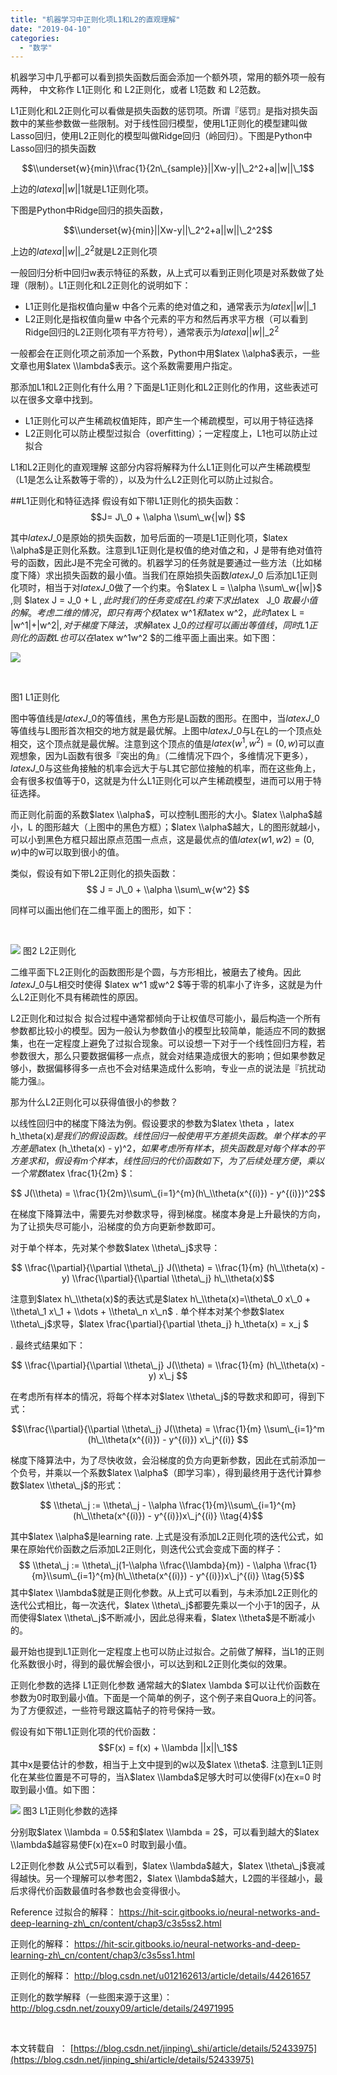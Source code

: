 ```yaml
---
title: "机器学习中正则化项L1和L2的直观理解"
date: "2019-04-10"
categories: 
  - "数学"
---
```


机器学习中几乎都可以看到损失函数后面会添加一个额外项，常用的额外项一般有两种， 中文称作 L1正则化 和 L2正则化，或者 L1范数 和 L2范数。

L1正则化和L2正则化可以看做是损失函数的惩罚项。所谓『惩罚』是指对损失函数中的某些参数做一些限制。对于线性回归模型，使用L1正则化的模型建叫做Lasso回归，使用L2正则化的模型叫做Ridge回归（岭回归）。下图是Python中Lasso回归的损失函数

$$\\underset{w}{min}\\frac{1}{2n\_{sample}}||Xw-y||\_2^2+a||w||\_1$$

上边的$latex a||w||1$就是L1正则化项。

下图是Python中Ridge回归的损失函数，

$$\\underset{w}{min}||Xw-y||\_2^2+a||w||\_2^2$$

上边的$latex a||w||\_2^2$就是L2正则化项

一般回归分析中回归w表示特征的系数，从上式可以看到正则化项是对系数做了处理（限制）。L1正则化和L2正则化的说明如下：

- L1正则化是指权值向量w 中各个元素的绝对值之和，通常表示为$latex ||w||\_1$​
- L2正则化是指权值向量w 中各个元素的平方和然后再求平方根（可以看到Ridge回归的L2正则化项有平方符号），通常表示为$latex a||w||\_2^2$ ​

一般都会在正则化项之前添加一个系数，Python中用$latex \\alpha$表示，一些文章也用$latex \\lambda$表示。这个系数需要用户指定。

那添加L1和L2正则化有什么用？下面是L1正则化和L2正则化的作用，这些表述可以在很多文章中找到。

- L1正则化可以产生稀疏权值矩阵，即产生一个稀疏模型，可以用于特征选择
- L2正则化可以防止模型过拟合（overfitting）；一定程度上，L1也可以防止过拟合

L1和L2正则化的直观理解 这部分内容将解释为什么L1正则化可以产生稀疏模型（L1是怎么让系数等于零的），以及为什么L2正则化可以防止过拟合。

##L1正则化和特征选择 假设有如下带L1正则化的损失函数： $$J= J\_0 + \\alpha \\sum\_w{|w|} $$

其中$latex J\_0$是原始的损失函数，加号后面的一项是L1正则化项，$latex \\alpha$是正则化系数。注意到L1正则化是权值的绝对值之和，J 是带有绝对值符号的函数，因此J是不完全可微的。机器学习的任务就是要通过一些方法（比如梯度下降）求出损失函数的最小值。当我们在原始损失函数$latex J\_0$ 后添加L1正则化项时，相当于对$latex J\_0$做了一个约束。令$latex L = \\alpha \\sum\_w{|w|}$ ,则 $latex J = J\_0 + L $,此时我们的任务变成在L约束下求出$latex   J\_0 $取最小值的解。考虑二维的情况，即只有两个权$latex w^1$和$latex w^2$，此时$latex L = |w^1|+|w^2|$,对于梯度下降法，求解$latex J\_0$的过程可以画出等值线，同时L1正则化的函数L也可以在$latex w^1w^2 $的二维平面上画出来。如下图：

[![](images/20160904184428459.png)](http://127.0.0.1/wp-content/uploads/2019/04/20160904184428459.png)

 

图1 L1正则化

图中等值线是$latex J\_0$的等值线，黑色方形是L函数的图形。在图中，当$latex J\_0$等值线与L图形首次相交的地方就是最优解。上图中$latex J\_0$与L在L的一个顶点处相交，这个顶点就是最优解。注意到这个顶点的值是$latex (w^1, w^2) = (0, w)$可以直观想象，因为L函数有很多『突出的角』（二维情况下四个，多维情况下更多），$latex J\_0$与这些角接触的机率会远大于与L其它部位接触的机率，而在这些角上，会有很多权值等于0，这就是为什么L1正则化可以产生稀疏模型，进而可以用于特征选择。

而正则化前面的系数$latex \\alpha$，可以控制L图形的大小。$latex \\alpha$越小，L 的图形越大（上图中的黑色方框）；$latex \\alpha$越大，L的图形就越小，可以小到黑色方框只超出原点范围一点点，这是最优点的值$latex (w1,w2)=(0,w)$中的w可以取到很小的值。

类似，假设有如下带L2正则化的损失函数： $$ J = J\_0 + \\alpha \\sum\_w{w^2} $$

同样可以画出他们在二维平面上的图形，如下：

 

[![](images/20160904184646963.png)](http://127.0.0.1/?attachment_id=2338) 图2 L2正则化

二维平面下L2正则化的函数图形是个圆，与方形相比，被磨去了棱角。因此$latex J\_0$与L相交时使得 $latex w^1 或w^2 $等于零的机率小了许多，这就是为什么L2正则化不具有稀疏性的原因。

L2正则化和过拟合 拟合过程中通常都倾向于让权值尽可能小，最后构造一个所有参数都比较小的模型。因为一般认为参数值小的模型比较简单，能适应不同的数据集，也在一定程度上避免了过拟合现象。可以设想一下对于一个线性回归方程，若参数很大，那么只要数据偏移一点点，就会对结果造成很大的影响；但如果参数足够小，数据偏移得多一点也不会对结果造成什么影响，专业一点的说法是『抗扰动能力强』。

那为什么L2正则化可以获得值很小的参数？

以线性回归中的梯度下降法为例。假设要求的参数为$latex \\theta $，$latex h\_\\theta(x)$是我们的假设函数。线性回归一般使用平方差损失函数。单个样本的平方差是$latex (h\_\\theta(x) - y)^2$，如果考虑所有样本，损失函数是对每个样本的平方差求和，假设有m个样本，线性回归的代价函数如下，为了后续处理方便，乘以一个常数$latex \\frac{1}{2m} $：

$$ J(\\theta) = \\frac{1}{2m}\\sum\_{i=1}^{m}(h\_\\theta(x^{(i)}) - y^{(i)})^2$$

在梯度下降算法中，需要先对参数求导，得到梯度。梯度本身是上升最快的方向，为了让损失尽可能小，沿梯度的负方向更新参数即可。

对于单个样本，先对某个参数$latex \\theta\_j$求导：

$$ \\frac{\\partial}{\\partial \\theta\_j} J(\\theta) = \\frac{1}{m} (h\_\\theta(x) - y) \\frac{\\partial}{\\partial \\theta\_j} h\_\\theta(x)$$

注意到$latex h\_\\theta(x)$的表达式是$latex h\_\\theta(x)=\\theta\_0 x\_0 + \\theta\_1 x\_1 + \\dots + \\theta\_n x\_n$ . 单个样本对某个参数$latex \\theta\_j$求导，$latex \\frac{\\partial}{\\partial \\theta\_j} h\_\\theta(x) = x\_j $

. 最终式结果如下：

$$ \\frac{\\partial}{\\partial \\theta\_j} J(\\theta) = \\frac{1}{m} (h\_\\theta(x) - y) x\_j $$

在考虑所有样本的情况，将每个样本对$latex \\theta\_j$的导数求和即可，得到下式：

$$\\frac{\\partial}{\\partial \\theta\_j} J(\\theta) = \\frac{1}{m} \\sum\_{i=1}^m (h\_\\theta(x^{(i)}) - y^{(i)}) x\_j^{(i)} $$

梯度下降算法中，为了尽快收敛，会沿梯度的负方向更新参数，因此在式前添加一个负号，并乘以一个系数$latex \\alpha$（即学习率），得到最终用于迭代计算参数$latex \\theta\_j$的形式：

$$ \\theta\_j := \\theta\_j - \\alpha \\frac{1}{m}\\sum\_{i=1}^{m}(h\_\\theta(x^{(i)}) - y^{(i)})x\_j^{(i)} \\tag{4}$$

其中$latex \\alpha$是learning rate. 上式是没有添加L2正则化项的迭代公式，如果在原始代价函数之后添加L2正则化，则迭代公式会变成下面的样子： $$ \\theta\_j := \\theta\_j(1-\\alpha \\frac{\\lambda}{m}) - \\alpha \\frac{1}{m}\\sum\_{i=1}^{m}(h\_\\theta(x^{(i)}) - y^{(i)})x\_j^{(i)} \\tag{5}$$ 其中$latex \\lambda$就是正则化参数。从上式可以看到，与未添加L2正则化的迭代公式相比，每一次迭代，$latex \\theta\_j$都要先乘以一个小于1的因子，从而使得$latex \\theta\_j$不断减小，因此总得来看，$latex \\theta$是不断减小的。

最开始也提到L1正则化一定程度上也可以防止过拟合。之前做了解释，当L1的正则化系数很小时，得到的最优解会很小，可以达到和L2正则化类似的效果。

正则化参数的选择 L1正则化参数 通常越大的$latex \\lambda $可以让代价函数在参数为0时取到最小值。下面是一个简单的例子，这个例子来自Quora上的问答。为了方便叙述，一些符号跟这篇帖子的符号保持一致。

假设有如下带L1正则化项的代价函数： $$F(x) = f(x) + \\lambda ||x||\_1$$ 其中x是要估计的参数，相当于上文中提到的w以及$latex \\theta$. 注意到L1正则化在某些位置是不可导的，当λ$latex \\lambda$足够大时可以使得F(x)在x=0 时取到最小值。如下图：

[![](images/20160904184802668.png)](http://127.0.0.1/?attachment_id=2339) 图3 L1正则化参数的选择

分别取$latex \\lambda = 0.5$和$latex \\lambda = 2$，可以看到越大的$latex \\lambda$越容易使F(x)在x=0 时取到最小值。

L2正则化参数 从公式5可以看到，$latex \\lambda$越大，$latex \\theta\_j$衰减得越快。另一个理解可以参考图2，$latex \\lambda$越大，L2圆的半径越小，最后求得代价函数最值时各参数也会变得很小。

Reference 过拟合的解释： https://hit-scir.gitbooks.io/neural-networks-and-deep-learning-zh\_cn/content/chap3/c3s5ss2.html

正则化的解释： https://hit-scir.gitbooks.io/neural-networks-and-deep-learning-zh\_cn/content/chap3/c3s5ss1.html

正则化的解释： http://blog.csdn.net/u012162613/article/details/44261657

正则化的数学解释（一些图来源于这里）： http://blog.csdn.net/zouxy09/article/details/24971995

 

本文转载自  ： [https://blog.csdn.net/jinping\_shi/article/details/52433975](https://blog.csdn.net/jinping_shi/article/details/52433975)
